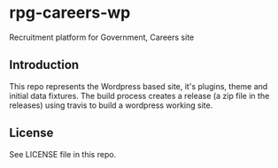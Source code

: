 # rpg-careers-wp
Recruitment platform for Government, Careers site

## Introduction

This repo represents the Wordpress based site, it's plugins, theme and initial data fixtures. The build process creates a release (a zip file in the releases) using travis to 
build a wordpress working site.


## License

See LICENSE file in this repo.


